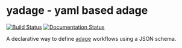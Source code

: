 # yadage - yaml based adage

[![Build Status](https://travis-ci.org/lukasheinrich/yadage.svg?branch=master)](https://travis-ci.org/lukasheinrich/yadage)
[![Documentation Status](https://readthedocs.org/projects/yadage/badge/?version=latest)](http://yadage.readthedocs.org/en/latest/?badge=latest)

A declarative way to define [adage](https://github.com/lukasheinrich/adage.git) workflows using a JSON schema.
